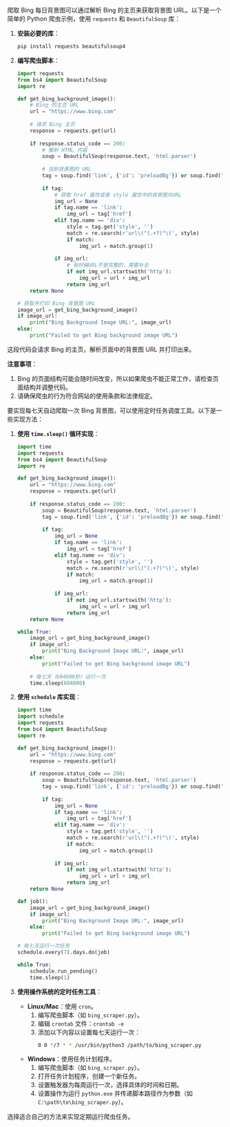 爬取 Bing 每日背景图可以通过解析 Bing 的主页来获取背景图 URL。以下是一个简单的 Python 爬虫示例，使用 `requests` 和 `BeautifulSoup` 库：

1. **安装必要的库**：
    ```bash
    pip install requests beautifulsoup4
    ```

2. **编写爬虫脚本**：

    ```python
    import requests
    from bs4 import BeautifulSoup
    import re

    def get_bing_background_image():
        # Bing 的主页 URL
        url = "https://www.bing.com"
        
        # 请求 Bing 主页
        response = requests.get(url)
        
        if response.status_code == 200:
            # 解析 HTML 内容
            soup = BeautifulSoup(response.text, 'html.parser')
            
            # 找到背景图的 URL
            tag = soup.find('link', {'id': 'preloadBg'}) or soup.find('div', {'id': 'bgDiv'})
            
            if tag:
                # 获取 href 属性或者 style 属性中的背景图片URL
                img_url = None
                if tag.name == 'link':
                    img_url = tag['href']
                elif tag.name == 'div':
                    style = tag.get('style', '')
                    match = re.search(r'url\("(.+?)"\)', style)
                    if match:
                        img_url = match.group(1)
                
                if img_url:
                    # 有时候URL不是完整的，需要补全
                    if not img_url.startswith('http'):
                        img_url = url + img_url
                    return img_url
        return None

    # 获取并打印 Bing 背景图 URL
    image_url = get_bing_background_image()
    if image_url:
        print("Bing Background Image URL:", image_url)
    else:
        print("Failed to get Bing background image URL")

    ```

这段代码会请求 Bing 的主页，解析页面中的背景图 URL 并打印出来。

**注意事项**：
1. Bing 的页面结构可能会随时间改变，所以如果爬虫不能正常工作，请检查页面结构并调整代码。
2. 请确保爬虫的行为符合网站的使用条款和法律规定。

要实现每七天自动爬取一次 Bing 背景图，可以使用定时任务调度工具。以下是一些实现方法：

1. **使用 `time.sleep()` 循环实现**：
    ```python
    import time
    import requests
    from bs4 import BeautifulSoup
    import re

    def get_bing_background_image():
        url = "https://www.bing.com"
        response = requests.get(url)
        
        if response.status_code == 200:
            soup = BeautifulSoup(response.text, 'html.parser')
            tag = soup.find('link', {'id': 'preloadBg'}) or soup.find('div', {'id': 'bgDiv'})
            
            if tag:
                img_url = None
                if tag.name == 'link':
                    img_url = tag['href']
                elif tag.name == 'div':
                    style = tag.get('style', '')
                    match = re.search(r'url\("(.+?)"\)', style)
                    if match:
                        img_url = match.group(1)
                
                if img_url:
                    if not img_url.startswith('http'):
                        img_url = url + img_url
                    return img_url
        return None

    while True:
        image_url = get_bing_background_image()
        if image_url:
            print("Bing Background Image URL:", image_url)
        else:
            print("Failed to get Bing background image URL")
        
        # 每七天（604800秒）运行一次
        time.sleep(604800)
    ```

2. **使用 `schedule` 库实现**：
    ```python
    import time
    import schedule
    import requests
    from bs4 import BeautifulSoup
    import re

    def get_bing_background_image():
        url = "https://www.bing.com"
        response = requests.get(url)
        
        if response.status_code == 200:
            soup = BeautifulSoup(response.text, 'html.parser')
            tag = soup.find('link', {'id': 'preloadBg'}) or soup.find('div', {'id': 'bgDiv'})
            
            if tag:
                img_url = None
                if tag.name == 'link':
                    img_url = tag['href']
                elif tag.name == 'div':
                    style = tag.get('style', '')
                    match = re.search(r'url\("(.+?)"\)', style)
                    if match:
                        img_url = match.group(1)
                
                if img_url:
                    if not img_url.startswith('http'):
                        img_url = url + img_url
                    return img_url
        return None

    def job():
        image_url = get_bing_background_image()
        if image_url:
            print("Bing Background Image URL:", image_url)
        else:
            print("Failed to get Bing background image URL")

    # 每七天运行一次任务
    schedule.every(7).days.do(job)

    while True:
        schedule.run_pending()
        time.sleep(1)
    ```

3. **使用操作系统的定时任务工具**：
    - **Linux/Mac**：使用 `cron`。
        1. 编写爬虫脚本（如 `bing_scraper.py`）。
        2. 编辑 `crontab` 文件：`crontab -e`
        3. 添加以下内容以设置每七天运行一次：
            ```bash
            0 0 */7 * * /usr/bin/python3 /path/to/bing_scraper.py
            ```
    - **Windows**：使用任务计划程序。
        1. 编写爬虫脚本（如 `bing_scraper.py`）。
        2. 打开任务计划程序，创建一个新任务。
        3. 设置触发器为每周运行一次，选择具体的时间和日期。
        4. 设置操作为运行 `python.exe` 并传递脚本路径作为参数（如 `C:\path\to\bing_scraper.py`）。

选择适合自己的方法来实现定期运行爬虫任务。
